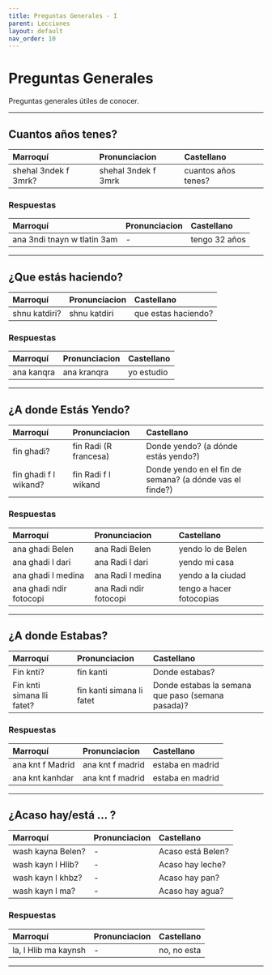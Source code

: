 ```yaml
---
title: Preguntas Generales - I
parent: Lecciones
layout: default
nav_order: 10
---
```


# Preguntas Generales

Preguntas generales útiles de conocer.

---

## Cuantos años tenes?

| Marroquí             | Pronunciacion       | Castellano          |
|:---------------------|:--------------------|:--------------------|
| shehal 3ndek f 3mrk? | shehal 3ndek f 3mrk | cuantos años tenes? |


### Respuestas

| Marroquí                    | Pronunciacion | Castellano    |
|:----------------------------|:--------------|:--------------|
| ana 3ndi tnayn w tlatin 3am | -             | tengo 32 años |



---

## ¿Que estás haciendo?

| Marroquí      | Pronunciacion | Castellano          |
|:--------------|:--------------|:--------------------|
| shnu katdiri? | shnu katdiri  | que estas haciendo? |


### Respuestas

| Marroquí   | Pronunciacion | Castellano |
|:-----------|:--------------|:-----------|
| ana kanqra | ana kranqra   | yo estudio |


---

## ¿A donde Estás Yendo?

| Marroquí              | Pronunciacion         | Castellano                                               |
|:----------------------|:----------------------|:---------------------------------------------------------|
| fin ghadi?            | fin Radi (R francesa) | Donde yendo? (a dónde estás yendo?)                      |
| fin ghadi f l wikand? | fin Radi f l wikand   | Donde yendo en el fin de semana? (a dónde vas el finde?) |


### Respuestas

| Marroquí                | Pronunciacion          | Castellano               |
|:------------------------|:-----------------------|:-------------------------|
| ana ghadi Belen         | ana Radi Belen         | yendo lo de Belen        |
| ana ghadi l dari        | ana Radi l dari        | yendo mi casa            |
| ana ghadi l medina      | ana Radi l medina      | yendo a la ciudad        |
| ana ghadi ndir fotocopi | ana Radi ndir fotocopi | tengo a hacer fotocopias |

---

## ¿A donde Estabas?

| Marroquí                   | Pronunciacion             | Castellano                                        |
|:---------------------------|:--------------------------|:--------------------------------------------------|
| Fin knti?                  | fin kanti                 | Donde estabas?                                    |
| Fin knti simana lli fatet? | fin kanti simana li fatet | Donde estabas la semana que paso (semana pasada)? |

### Respuestas

| Marroquí         | Pronunciacion    | Castellano       |
|:-----------------|:-----------------|:-----------------|
| ana knt f Madrid | ana knt f madrid | estaba en madrid |
| ana knt kanhdar  | ana knt f madrid | estaba en madrid |

---

## ¿Acaso hay/está ... ?

| Marroquí          | Pronunciacion | Castellano        |
|:------------------|:--------------|:------------------|
| wash kayna Belen? | -             | Acaso está Belen? |
| wash kayn l Hlib? | -             | Acaso hay leche?  |
| wash kayn l khbz? | -             | Acaso hay pan?    |
| wash kayn l ma?   | -             | Acaso hay agua?   |

### Respuestas

| Marroquí     | Pronunciacion | Castellano  |
|:-------------|:--------------|:------------|
| la, l Hlib ma kaynsh | -             | no, no esta |

---

